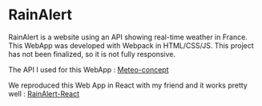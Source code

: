 # RainAlert

RainAlert is a website using an API showing real-time weather in France. This WebApp was developed with Webpack in HTML/CSS/JS. This project has not been finalized, so it is not fully responsive.

The API I used for this WebApp : <a href="https://api.meteo-concept.com/">Meteo-concept</a>

We reproduced this Web App in React with my friend and it works pretty well : <a href="https://github.com/FullCycleConceptaria/rainalert-react">RainAlert-React</a>
